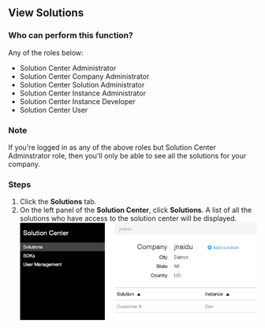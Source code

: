 ## View Solutions

### Who can perform this function?
Any of the roles below:
* Solution Center Administrator
* Solution Center Company Administrator
* Solution Center Solution Administrator
* Solution Center Instance Administrator
* Solution Center Instance Developer
* Solution Center User

### Note
If you're logged in as any of the above roles but Solution Center Adminstrator role, then you'll only be able to see all the solutions for your company.

### Steps
1. Click the **Solutions** tab.
2. On the left panel of the **Solution Center**, click **Solutions**. A list of all the solutions who have access to the solution center will be displayed.
![](view_solutions.jpg)
